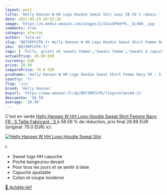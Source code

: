```yaml
---
layout: post
title: 'Helly Hansen W HH Logo Hoodie Sweat Shir avec 58.59 % rabais '
date: 2021-03-23 20:52:20
image: 'https://m.media-amazon.com/images/I/41nuSPbmFPL._SL400_.jpg'
comments: true
category: ofertas
author: 'tole.es'
slug: 'B073RPCXTK-fr Helly Hansen W HH Logo Hoodie Sweat Shirt Femme Navy FR :...'
sku: 'B073RPCXTK-fr'
tags: [ 'Pulls, gilets et sweats femme','Sweats femme','Sweats à capuche femme','Vêtements','Vêtements femme','helly hansen', ]
actualPrice: 28.99 EUR
currency: EUR
price: 28.99
comparePrice: 70.0 EUR
prodname: 'Helly Hansen W HH Logo Hoodie Sweat Shirt Femme Navy FR : S  Taille Fabricant : S '
country: 'fr'
flag: '🇫🇷'
brand: 'Helly Hansen'
buyurl: 'https://www.amazon.fr/dp/B073RPCXTK/?tag=tolees0d-21'
descuento: '58.59'
average: '28.99'
---
```


C'est en vente [Helly Hansen W HH Logo Hoodie Sweat Shirt Femme Navy FR : S  Taille Fabricant : S ](https://www.amazon.fr/dp/B073RPCXTK/?tag=tolees0d-21)  à  58.59 % de réduction, prix final  28.99 EUR (original: 70.0 EUR) ici:

[![Helly Hansen W HH Logo Hoodie Sweat Shir](https://m.media-amazon.com/images/I/41nuSPbmFPL._SL400_.jpg)](https://www.amazon.fr/dp/B073RPCXTK/?tag=tolees0d-21)

ℹ️:

- Sweat logo HH capuche
- Poche kangourou devant
- Pour tous les jours et se sentir à laise
- Capuche ajustable
- Coton et coupe moderne

[🛒 Achète-le!!](https://www.amazon.fr/dp/B073RPCXTK/?tag=tolees0d-21)
